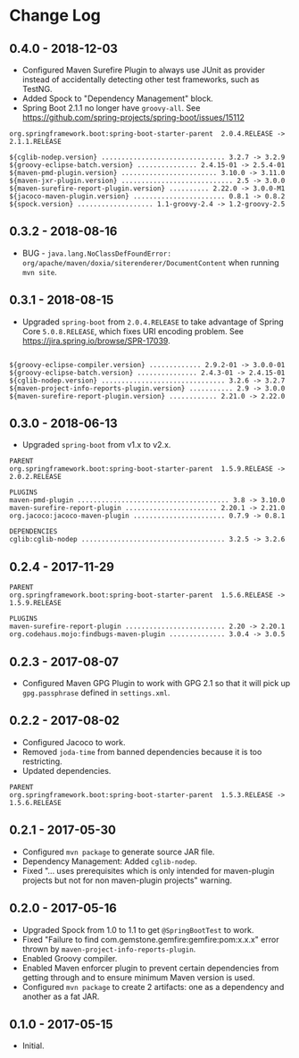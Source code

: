 # Change Log

## 0.4.0 - 2018-12-03

* Configured Maven Surefire Plugin to always use JUnit as provider instead of accidentally detecting other test frameworks, such as TestNG.
* Added Spock to "Dependency Management" block.
* Spring Boot 2.1.1 no longer have `groovy-all`. See https://github.com/spring-projects/spring-boot/issues/15112  

```
org.springframework.boot:spring-boot-starter-parent  2.0.4.RELEASE -> 2.1.1.RELEASE

${cglib-nodep.version} ............................... 3.2.7 -> 3.2.9
${groovy-eclipse-batch.version} ............... 2.4.15-01 -> 2.5.4-01
${maven-pmd-plugin.version} ........................ 3.10.0 -> 3.11.0
${maven-jxr-plugin.version} ............................ 2.5 -> 3.0.0
${maven-surefire-report-plugin.version} .......... 2.22.0 -> 3.0.0-M1
${jacoco-maven-plugin.version} ....................... 0.8.1 -> 0.8.2
${spock.version} ................... 1.1-groovy-2.4 -> 1.2-groovy-2.5
```

## 0.3.2 - 2018-08-16

* BUG - `java.lang.NoClassDefFoundError: org/apache/maven/doxia/siterenderer/DocumentContent` when running `mvn site`.

## 0.3.1 - 2018-08-15

* Upgraded `spring-boot` from `2.0.4.RELEASE` to take advantage of Spring Core `5.0.8.RELEASE`, which fixes URI encoding problem. See https://jira.spring.io/browse/SPR-17039.

```

${groovy-eclipse-compiler.version} ............. 2.9.2-01 -> 3.0.0-01
${groovy-eclipse-batch.version} ............... 2.4.3-01 -> 2.4.15-01
${cglib-nodep.version} ............................... 3.2.6 -> 3.2.7
${maven-project-info-reports-plugin.version} ........... 2.9 -> 3.0.0
${maven-surefire-report-plugin.version} ............ 2.21.0 -> 2.22.0
```

## 0.3.0 - 2018-06-13

* Upgraded `spring-boot` from v1.x to v2.x.

```
PARENT
org.springframework.boot:spring-boot-starter-parent  1.5.9.RELEASE -> 2.0.2.RELEASE

PLUGINS
maven-pmd-plugin ...................................... 3.8 -> 3.10.0
maven-surefire-report-plugin ....................... 2.20.1 -> 2.21.0
org.jacoco:jacoco-maven-plugin ....................... 0.7.9 -> 0.8.1

DEPENDENCIES
cglib:cglib-nodep .................................... 3.2.5 -> 3.2.6
```

## 0.2.4 - 2017-11-29

```
PARENT
org.springframework.boot:spring-boot-starter-parent  1.5.6.RELEASE -> 1.5.9.RELEASE

PLUGINS
maven-surefire-report-plugin ......................... 2.20 -> 2.20.1
org.codehaus.mojo:findbugs-maven-plugin .............. 3.0.4 -> 3.0.5
```

## 0.2.3 - 2017-08-07

* Configured Maven GPG Plugin to work with GPG 2.1 so that it will pick up `gpg.passphrase` defined in `settings.xml`.

## 0.2.2 - 2017-08-02

* Configured Jacoco to work.
* Removed `joda-time` from banned dependencies because it is too restricting.
* Updated dependencies.

```
PARENT
org.springframework.boot:spring-boot-starter-parent  1.5.3.RELEASE -> 1.5.6.RELEASE
```

## 0.2.1 - 2017-05-30

* Configured `mvn package` to generate source JAR file.
* Dependency Management: Added `cglib-nodep`.
* Fixed "... uses prerequisites which is only intended for maven-plugin projects but not for non maven-plugin projects" warning.

## 0.2.0 - 2017-05-16

* Upgraded Spock from 1.0 to 1.1 to get `@SpringBootTest` to work.
* Fixed "Failure to find com.gemstone.gemfire:gemfire:pom:x.x.x" error thrown by `maven-project-info-reports-plugin`.
* Enabled Groovy compiler.
* Enabled Maven enforcer plugin to prevent certain dependencies from getting through and to ensure minimum Maven version is used.
* Configured `mvn package` to create 2 artifacts: one as a dependency and another as a fat JAR.

## 0.1.0 - 2017-05-15

* Initial.
